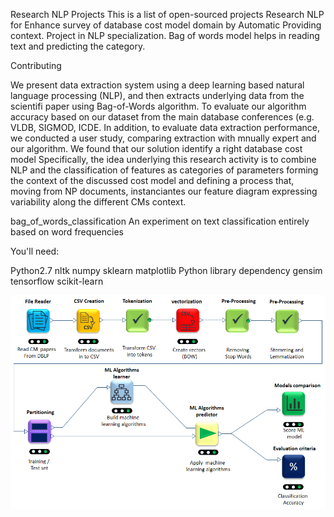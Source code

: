 
Research NLP Projects
This is a list of open-sourced projects Research NLP for Enhance survey of database cost model domain by Automatic Providing context.
Project in NLP specialization. Bag of words model helps in reading text and predicting the category.



Contributing

We present data extraction system using a deep learning based natural language processing (NLP), and then extracts underlying data from the scientifi
paper using Bag-of-Words algorithm. To evaluate our algorithm accuracy based on our dataset from the main database conferences (e.g. VLDB, SIGMOD, ICDE. In addition, to evaluate data extraction performance, we conducted a user study, comparing extraction with mnually expert and our algorithm. We found that our solution identify
a right database cost model Specifically, the idea underlying this research activity is to combine NLP and the classification of features as categories of parameters forming
the context of the discussed cost model and defining a process that, moving from NP documents, instanciantes our feature diagram expressing variability along the different
CMs context. 

bag_of_words_classification
An experiment on text classification entirely based on word frequencies

You'll need:

Python2.7
nltk 
numpy
sklearn
matplotlib
Python library dependency
gensim
tensorflow
scikit-learn


![Screenshot](workflow_.png)
